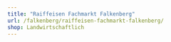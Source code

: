 ```yaml
---
title: "Raiffeisen Fachmarkt Falkenberg"
url: /falkenberg/raiffeisen-fachmarkt-falkenberg/
shop: Landwirtschaftlich
---
```

